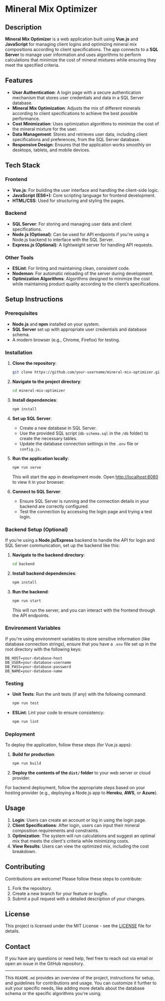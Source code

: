 # Mineral Mix Optimizer

## Description

**Mineral Mix Optimizer** is a web application built using **Vue.js** and **JavaScript** for managing client logins and optimizing mineral mix compositions according to client specifications. The app connects to a **SQL Server** to manage user information and uses algorithms to perform calculations that minimize the cost of mineral mixtures while ensuring they meet the specified criteria.

## Features

- **User Authentication**: A login page with a secure authentication mechanism that stores user credentials and data in a SQL Server database.
- **Mineral Mix Optimization**: Adjusts the mix of different minerals according to client specifications to achieve the best possible performance.
- **Cost Minimization**: Uses optimization algorithms to minimize the cost of the mineral mixture for the user.
- **Data Management**: Stores and retrieves user data, including client specifications and preferences, from the SQL Server database.
- **Responsive Design**: Ensures that the application works smoothly on desktops, tablets, and mobile devices.

## Tech Stack

### Frontend
- **Vue.js**: For building the user interface and handling the client-side logic.
- **JavaScript (ES6+)**: Core scripting language for frontend development.
- **HTML/CSS**: Used for structuring and styling the pages.

### Backend
- **SQL Server**: For storing and managing user data and client specifications.
- **Node.js (Optional)**: Can be used for API endpoints if you're using a Node.js backend to interface with the SQL Server.
- **Express.js (Optional)**: A lightweight server for handling API requests.

### Other Tools
- **ESLint**: For linting and maintaining clean, consistent code.
- **Nodemon**: For automatic reloading of the server during development.
- **Optimization Algorithms**: Algorithms designed to minimize the cost while maintaining product quality according to the client’s specifications.

## Setup Instructions

### Prerequisites

- **Node.js** and **npm** installed on your system.
- **SQL Server** set up with appropriate user credentials and database schema.
- A modern browser (e.g., Chrome, Firefox) for testing.

### Installation

1. **Clone the repository**:

   ```bash
   git clone https://github.com/your-username/mineral-mix-optimizer.git
   ```

2. **Navigate to the project directory**:

   ```bash
   cd mineral-mix-optimizer
   ```

3. **Install dependencies**:

   ```bash
   npm install
   ```

4. **Set up SQL Server**:

   - Create a new database in SQL Server.
   - Use the provided SQL script (`db-schema.sql` in the `/db` folder) to create the necessary tables.
   - Update the database connection settings in the `.env` file or `config.js`.

5. **Run the application locally**:

   ```bash
   npm run serve
   ```

   This will start the app in development mode. Open [http://localhost:8080](http://localhost:8080) to view it in your browser.

6. **Connect to SQL Server**:

   - Ensure SQL Server is running and the connection details in your backend are correctly configured.
   - Test the connection by accessing the login page and trying a test login.

### Backend Setup (Optional)

If you’re using a **Node.js/Express** backend to handle the API for login and SQL Server communication, set up the backend like this:

1. **Navigate to the backend directory**:

   ```bash
   cd backend
   ```

2. **Install backend dependencies**:

   ```bash
   npm install
   ```

3. **Run the backend**:

   ```bash
   npm run start
   ```

   This will run the server, and you can interact with the frontend through the API endpoints.

### Environment Variables

If you're using environment variables to store sensitive information (like database connection strings), ensure that you have a `.env` file set up in the root directory with the following keys:

```
DB_HOST=your-database-host
DB_USER=your-database-username
DB_PASS=your-database-password
DB_NAME=your-database-name
```

### Testing

- **Unit Tests**: Run the unit tests (if any) with the following command:

  ```bash
  npm run test
  ```

- **ESLint**: Lint your code to ensure consistency:

  ```bash
  npm run lint
  ```

### Deployment

To deploy the application, follow these steps (for Vue.js apps):

1. **Build for production**:

   ```bash
   npm run build
   ```

2. **Deploy the contents of the `dist/` folder** to your web server or cloud provider.

For backend deployment, follow the appropriate steps based on your hosting provider (e.g., deploying a Node.js app to **Heroku**, **AWS**, or **Azure**).

## Usage

1. **Login**: Users can create an account or log in using the login page.
2. **Client Specifications**: After login, users can input their mineral composition requirements and constraints.
3. **Optimization**: The system will run calculations and suggest an optimal mix that meets the client's criteria while minimizing costs.
4. **View Results**: Users can view the optimized mix, including the cost breakdown.

## Contributing

Contributions are welcome! Please follow these steps to contribute:

1. Fork the repository.
2. Create a new branch for your feature or bugfix.
3. Submit a pull request with a detailed description of your changes.

## License

This project is licensed under the MIT License - see the [LICENSE](LICENSE) file for details.

## Contact

If you have any questions or need help, feel free to reach out via email or open an issue in the GitHub repository.

---

This `README.md` provides an overview of the project, instructions for setup, and guidelines for contributions and usage. You can customize it further to suit your specific needs, like adding more details about the database schema or the specific algorithms you're using.

